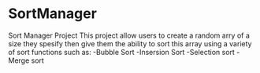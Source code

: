 # SortManager
Sort Manager Project
This project allow users to create a random arry of a size they spesify then give them the ability to sort this array using a variety of sort functions such as:
-Bubble Sort
-Insersion Sort
-Selection sort
-Merge sort

